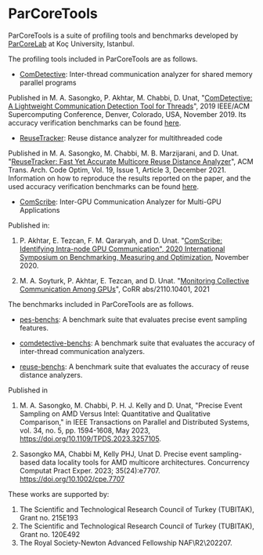 # ParCoreTools

ParCoreTools is a suite of profiling tools and benchmarks developed by [ParCoreLab](https://parcorelab.ku.edu.tr/) at Koç University, Istanbul.

The profiling tools included in ParCoreTools are as follows.

- [ComDetective](docs/ComDetective.md): Inter-thread communication analyzer for shared memory parallel programs 

Published in M. A. Sasongko, P. Akhtar, M. Chabbi, D. Unat, "[ComDetective: A Lightweight Communication Detection Tool for Threads](https://dl.acm.org/doi/10.1145/3295500.3356214)", 2019 IEEE/ACM Supercomputing Conference, Denver, Colorado, USA, November 2019.
Its accuracy verification benchmarks can be found [here](https://github.com/ParCoreLab/accuracy-verification-microbenchmarks).

- [ReuseTracker](docs/ReuseTracker.md): Reuse distance analyzer for multithreaded code

Published in M. A. Sasongko, M. Chabbi, M. B. Marzijarani, and D. Unat. "[ReuseTracker: Fast Yet Accurate Multicore Reuse Distance Analyzer](https://dl.acm.org/doi/10.1145/3484199)", ACM Trans. Arch. Code Optim, Vol. 19, Issue 1, Article 3, December 2021.
Information on how to reproduce the results reported on the paper, and the used accuracy verification benchmarks can be found [here](https://github.com/ParCoreLab/ReuseTracker).

- [ComScribe](https://github.com/ParCoreLab/ComScribe/): Inter-GPU Communication Analyzer for Multi-GPU Applications

Published in: 

1. P. Akhtar, E. Tezcan, F. M. Qararyah, and D. Unat. "[ComScribe: Identifying Intra-node GPU Communication", 2020 International Symposium on Benchmarking, Measuring and Optimization](https://link.springer.com/chapter/10.1007/978-3-030-71058-3_10), November 2020.

2. M. A. Soyturk, P. Akhtar, E. Tezcan, and D. Unat. "[Monitoring Collective Communication Among GPUs](https://arxiv.org/abs/2110.10401)", CoRR abs/2110.10401, 2021


The benchmarks included in ParCoreTools are as follows.

- [pes-benchs](https://github.com/ParCoreLab/PES-artifact): A benchmark suite that evaluates precise event sampling features.

- [comdetective-benchs](https://github.com/ParCoreLab/accuracy-verification-microbenchmarks): A benchmark suite that evaluates the accuracy of inter-thread communication analyzers.

- [reuse-benchs](https://github.com/ParCoreLab/ReuseTracker/tree/master/reuse-invalidation-benchs): A benchmark suite that evaluates the accuracy of reuse distance analyzers.

Published in 

1. M. A. Sasongko, M. Chabbi, P. H. J. Kelly and D. Unat, "Precise Event Sampling on AMD Versus Intel: Quantitative and Qualitative Comparison," in IEEE Transactions on Parallel and Distributed Systems, vol. 34, no. 5, pp. 1594-1608, May 2023, https://doi.org/10.1109/TPDS.2023.3257105.       

2. Sasongko MA, Chabbi M, Kelly PHJ, Unat D. Precise event sampling-based data locality tools for AMD multicore architectures. Concurrency Computat Pract Exper. 2023; 35(24):e7707. https://doi.org/10.1002/cpe.7707

These works are supported by:

1. The Scientific and Technological Research Council of Turkey (TUBITAK), Grant no. 215E193
2. The Scientific and Technological Research Council of Turkey (TUBITAK), Grant no. 120E492
3. The Royal Society-Newton Advanced Fellowship NAF\R2\202207.
